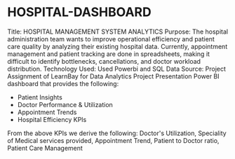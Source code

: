 # HOSPITAL-DASHBOARD
Title: HOSPITAL MANAGEMENT SYSTEM ANALYTICS
Purpose: The hospital administration team wants to improve operational efficiency and patient care quality by analyzing their existing hospital data. Currently, appointment management and patient tracking are done in spreadsheets, making it difficult to identify bottlenecks, cancellations, and doctor workload distribution.
Technology Used: Used Powerbi and SQL
Data Source: Project Assignment of LearnBay for Data Analytics Project Presentation
Power BI dashboard that provides  the following:
 - Patient Insights 
 - Doctor Performance & Utilization
 - Appointment Trends
 - Hospital Efficiency KPIs

From the above KPIs we derive the following:
Doctor's Utilization, Speciality of Medical services provided, Appointment Trend, Patient to Doctor ratio, Patient Care Management
